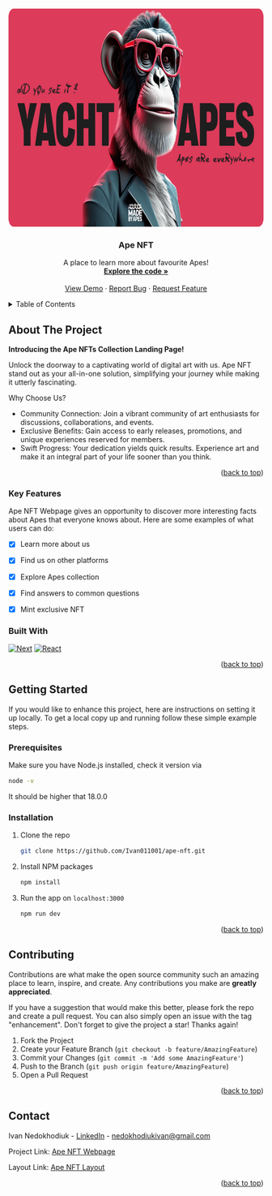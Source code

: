 <a name="readme-top"></a>

<br />
<div align="center">
  <a href="https://github.com/Ivan011001/ape-nft">
    <img src="public/images/preview.png" alt="Logo" width="1200" height="430">
  </a>

  <h3 align="center">Ape NFT</h3>

  <p align="center">
      A place to learn more about favourite Apes!
    <br />
    <a href="https://github.com/Ivan011001/ape-nft"><strong>Explore the code »</strong></a>
    <br />
    <br />
    <a href="https://ape-nft-rouge.vercel.app">View Demo</a>
    ·
    <a href="https://github.com/Ivan011001/ape-nft/issues">Report Bug</a>
    ·
    <a href="https://github.com/Ivan011001/ape-nft/issues">Request Feature</a>
  </p>
</div>

<details>
  <summary>Table of Contents</summary>
  <ol>
    <li>
      <a href="#about-the-project">About The Project</a>
      <ul>
        <li><a href="#built-with">Built With</a></li>
      </ul>
    </li>
    <li>
      <a href="#getting-started">Getting Started</a>
      <ul>
        <li><a href="#prerequisites">Prerequisites</a></li>
        <li><a href="#installation">Installation</a></li>
      </ul>
    </li>
    <li><a href="#usage">Usage</a></li>
    <li><a href="#contributing">Contributing</a></li>
    <li><a href="#contact">Contact</a></li>
  </ol>
</details>


## About The Project




**Introducing the Ape NFTs Collection Landing Page!**

Unlock the doorway to a captivating world of digital art with us. Ape NFT stand out as your all-in-one solution, simplifying your journey while making it utterly fascinating.

Why Choose Us?

* Community Connection: Join a vibrant community of art enthusiasts for discussions, collaborations, and events.
* Exclusive Benefits: Gain access to early releases, promotions, and unique experiences reserved for members.
* Swift Progress: Your dedication yields quick results. Experience art and make it an integral part of your life sooner than you think.

<p align="right">(<a href="#readme-top">back to top</a>)</p>


### Key Features

Ape NFT Webpage gives an opportunity to discover more interesting facts about Apes that everyone knows about.
Here are some examples of what users can do:

- [x] Learn more about us
- [x] Find us on other platforms
- [x] Explore Apes collection
- [x] Find answers to common questions
- [x] Mint exclusive NFT

     
### Built With


[![Next][Next.js]][Next-url]
[![React][React.js]][React-url]

<p align="right">(<a href="#readme-top">back to top</a>)</p>


## Getting Started

If you would like to enhance this project, here are instructions on setting it up locally.
To get a local copy up and running follow these simple example steps.

### Prerequisites

Make sure you have Node.js installed, check it version via
  ```sh
  node -v
  ```
It should be higher that 18.0.0

### Installation

1. Clone the repo
   ```sh
   git clone https://github.com/Ivan011001/ape-nft.git
   ```
2. Install NPM packages
   ```sh
   npm install
   ```
3. Run the app on `localhost:3000`
   ```sh
   npm run dev
   ```

<p align="right">(<a href="#readme-top">back to top</a>)</p>


## Contributing

Contributions are what make the open source community such an amazing place to learn, inspire, and create. Any contributions you make are **greatly appreciated**.

If you have a suggestion that would make this better, please fork the repo and create a pull request. You can also simply open an issue with the tag "enhancement".
Don't forget to give the project a star! Thanks again!

1. Fork the Project
2. Create your Feature Branch (`git checkout -b feature/AmazingFeature`)
3. Commit your Changes (`git commit -m 'Add some AmazingFeature'`)
4. Push to the Branch (`git push origin feature/AmazingFeature`)
5. Open a Pull Request

<p align="right">(<a href="#readme-top">back to top</a>)</p>


## Contact

Ivan Nedokhodiuk - [LinkedIn](https://www.linkedin.com/in/ivan-nedokhodiuk) - nedokhodiukivan@gmail.com

Project Link: [Ape NFT Webpage](https://ape-nft-rouge.vercel.app)

Layout Link: [Ape NFT Layout](https://www.figma.com/file/NhwvCnRetLh4PsJY3rD2d6/Ape-NFT?type=design&node-id=51%3A952&mode=design&t=FRLZSC6KhEuOSkVs-1)

<p align="right">(<a href="#readme-top">back to top</a>)</p>

[Next.js]: https://img.shields.io/badge/next.js-000000?style=for-the-badge&logo=nextdotjs&logoColor=white
[Next-url]: https://nextjs.org/
[React.js]: https://img.shields.io/badge/React-20232A?style=for-the-badge&logo=react&logoColor=61DAFB
[React-url]: https://reactjs.org/

